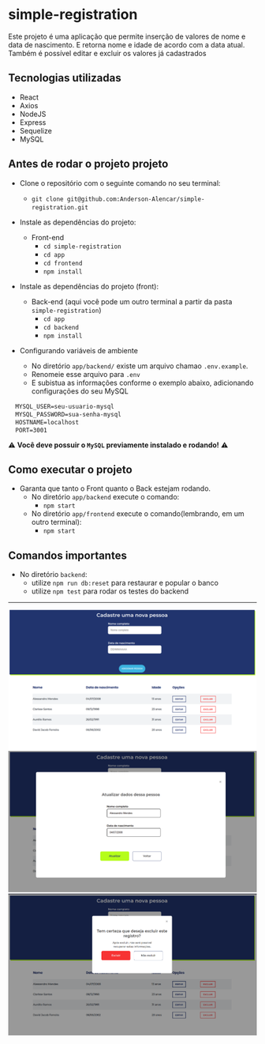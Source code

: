 # simple-registration

Este projeto é uma aplicação que permite inserção de valores de nome e data de nascimento. E retorna nome e idade de acordo com a data atual. Também é possível editar e excluir os valores já cadastrados

## Tecnologias utilizadas

* React
* Axios
* NodeJS
* Express
* Sequelize
* MySQL

## Antes de rodar o projeto projeto

* Clone o repositório com o seguinte comando no seu terminal:
  * `git clone git@github.com:Anderson-Alencar/simple-registration.git`

* Instale as dependências do projeto:
  * Front-end   
    * `cd simple-registration`
    * `cd app`
    * `cd frontend`
    * `npm install`
* Instale as dependências do projeto (front):
  * Back-end (aqui você pode um outro terminal a partir da pasta `simple-registration`)
    * `cd app`
    * `cd backend`
    * `npm install`

* Configurando variáveis de ambiente
  *  No diretório `app/backend/` existe um arquivo chamao `.env.example`.
  *  Renomeie esse arquivo para `.env`
  *  E subistua as informações conforme o exemplo abaixo, adicionando configurações do seu MySQL
```
  MYSQL_USER=seu-usuario-mysql
  MYSQL_PASSWORD=sua-senha-mysql
  HOSTNAME=localhost
  PORT=3001
```
⚠️ **Você deve possuir o `MySQL` previamente instalado e rodando!** ⚠️

## Como executar o projeto
* Garanta que tanto o Front quanto o Back estejam rodando.
  * No diretório `app/backend` execute o comando:
    * `npm start`
  * No diretório `app/frontend` execute o comando(lembrando, em um outro terminal):
    * `npm start`

## Comandos importantes
* No diretório `backend`:
  * utilize `npm run db:reset` para restaurar e popular o banco
  * utilize `npm test` para rodar os testes do backend

---

![Tela principal](./assets/screen-1.png)
![Modal para atualizar registro](./assets/screen-2.png)
![Alerta para exculir registro](./assets/screen-3.png)